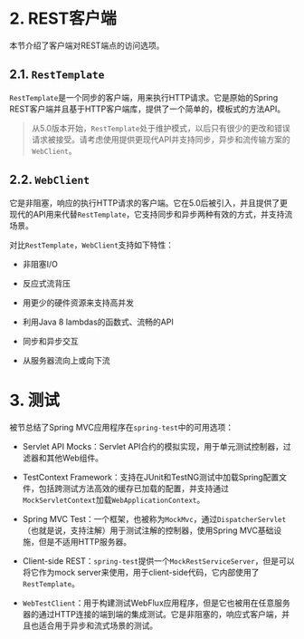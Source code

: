 # 2. REST客户端

本节介绍了客户端对REST端点的访问选项。

## 2.1. `RestTemplate`

`RestTemplate`是一个同步的客户端，用来执行HTTP请求。它是原始的Spring REST客户端并且基于HTTP客户端库，提供了一个简单的，模板式的方法API。

> 从5.0版本开始，`RestTemplate`处于维护模式，以后只有很少的更改和错误请求被接受。请考虑使用提供更现代API并支持同步，异步和流传输方案的`WebClient`。



## 2.2. `WebClient`

它是非阻塞，响应的执行HTTP请求的客户端。它在5.0后被引入，并且提供了更现代的API用来代替`RestTemplate`，它支持同步和异步两种有效的方式，并支持流场景。



对比`RestTemplate`，`WebClient`支持如下特性：

* 非阻塞I/O

* 反应式流背压

* 用更少的硬件资源来支持高并发

* 利用Java 8 lambdas的函数式、流畅的API

* 同步和异步交互

* 从服务器流向上或向下流



# 3. 测试

被节总结了Spring MVC应用程序在`spring-test`中的可用选项：

* Servlet API Mocks：Servlet API合约的模拟实现，用于单元测试控制器，过滤器和其他Web组件。

* TestContext Framework：支持在JUnit和TestNG测试中加载Spring配置文件，包括跨测试方法高效的缓存已加载的配置，并支持通过`MockServletContext`加载`WebApplicationContext`。

* Spring MVC Test：一个框架，也被称为`MockMvc`，通过`DispatcherServlet`（也就是说，支持注解）用于测试注解的控制器，使用Spring MVC基础设施，但是不适用HTTP服务器。

* Client-side REST：`spring-test`提供一个`MockRestServiceServer`，但是可以将它作为mock server来使用，用于client-side代码，它内部使用了`RestTemplate`。

* `WebTestClient`：用于构建测试WebFlux应用程序，但是它也被用在任意服务器的通过HTTP连接的端到端的集成测试。它是非阻塞的，响应式客户端，并且也适合用于异步和流式场景的测试。


